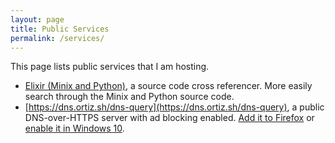 ```yaml
---
layout: page
title: Public Services
permalink: /services/
---
```


This page lists public services that I am hosting.

*  [Elixir (Minix and Python)](https://elixir.ortiz.sh/), a source code cross
referencer. More easily search through the Minix and Python source code.
*  [https://dns.ortiz.sh/dns-query](https://dns.ortiz.sh/dns-query), a public
DNS-over-HTTPS server with ad blocking enabled. 
[Add it to Firefox](https://support.mozilla.org/en-US/kb/firefox-dns-over-https)
or [enable it in Windows 10](https://lifehacker.com/how-to-turn-on-dns-over-https-for-all-apps-in-windows-1-1843544589).
